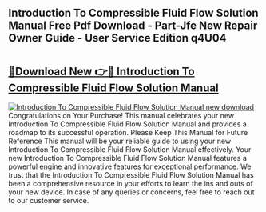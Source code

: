 ## Introduction To Compressible Fluid Flow Solution Manual Free Pdf Download - Part-Jfe New Repair Owner Guide - User Service Edition q4U04

# <h2><a href="http://bc15533.oget.top/?id=Introduction+To+Compressible+Fluid+Flow+Solution+Manual">🔗Download New 👉🔴 Introduction To Compressible Fluid Flow Solution Manual</a></h2>

[![Introduction To Compressible Fluid Flow Solution Manual new download](https://i.imgur.com/5g1atiW.png)](http://bc15533.oget.top/?id=Introduction+To+Compressible+Fluid+Flow+Solution+Manual)
Congratulations on Your Purchase! This manual celebrates your new Introduction To Compressible Fluid Flow Solution Manual and provides a roadmap to its successful operation. Please Keep This Manual for Future Reference This manual will be your reliable guide to using your new Introduction To Compressible Fluid Flow Solution Manual effectively. Your new Introduction To Compressible Fluid Flow Solution Manual features a powerful engine and innovative features for exceptional performance. We trust that the Introduction To Compressible Fluid Flow Solution Manual has been a comprehensive resource in your efforts to learn the ins and outs of your new device. In case of any queries or concerns, feel free to reach out to our customer service.
